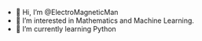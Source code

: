 - 👋 Hi, I’m @ElectroMagneticMan
- 👀 I’m interested in Mathematics and Machine Learning.
- 🌱 I’m currently learning Python

<!---
ElectroMagneticMan/ElectroMagneticMan is a ✨ special ✨ repository because its `README.md` (this file) appears on your GitHub profile.
You can click the Preview link to take a look at your changes.
--->
